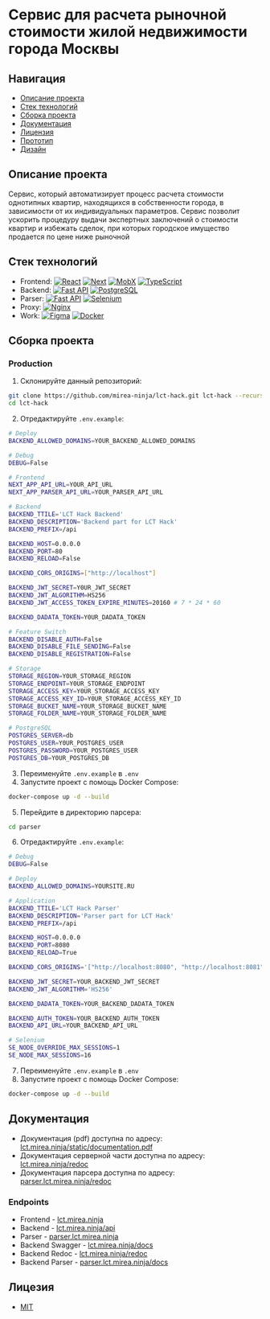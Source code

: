 # Сервис для расчета рыночной стоимости жилой недвижимости города Москвы

## Навигация

- [Описание проекта](#desc)
- [Стек технологий](#stack)
- [Сборка проекта](#launch)
- [Документация](#docs)
- [Лицензия](#license)
- [Прототип](https://lct.mirea.ninja/)
- [Дизайн](https://www.figma.com/file/bgXeMMNvnoCDHYOWajKlKX/%D0%9B%D0%A6%D0%9F---6-(%D0%90%D0%BB%D0%B5%D0%BD%D0%B0)?node-id=106%3A249)


<a name="desc"></a>

## Описание проекта

Cервис, который автоматизирует процесс расчета стоимости однотипных квартир, находящихся в собственности города, в зависимости от их индивидуальных параметров. Сервис позволит ускорить процедуру выдачи экспертных заключений о стоимости квартир и избежать сделок, при которых городское имущество продается по цене ниже рыночной

<a name="stack"></a>

## Стек технологий

- Frontend:
  [![React](https://img.shields.io/badge/React-61DAFB?logo=react&logoColor=black)](https://reactjs.org/)
  [![Next](https://img.shields.io/badge/Next-FFF?logo=nextdotjs&logoColor=black)](https://nextjs.org/)
  [![MobX](https://img.shields.io/badge/Mobx-764ABC?logo=mobx&logoColor=white)](https://mobx.js.org/)
  [![TypeScript](https://img.shields.io/badge/TypeScript-3178C6?logo=typescript&logoColor=white)](https://www.typescriptlang.org/)
- Backend:
  [![Fast API](https://img.shields.io/badge/FastAPI-009485?logo=fastapi&logoColor=white)](https://fastapi.tiangolo.com/)
  [![PostgreSQL](https://img.shields.io/badge/PostgreSQL-4169E1?logo=postgresql&logoColor=white)](https://www.postgresql.org/)
- Parser:
  [![Fast API](https://img.shields.io/badge/FastAPI-009485?logo=fastapi&logoColor=white)](https://fastapi.tiangolo.com/)
  [![Selenium](https://img.shields.io/badge/Selenium-43B02A.svg?logo=selenium&logoColor=white)](https://www.selenium.dev/)
- Proxy:
  [![Nginx](https://img.shields.io/badge/Nginx-009639.svg?logo=nginx&logoColor=white)](https://nginx.org/)
- Work:
  [![Figma](https://img.shields.io/badge/Figma-F24E1E?logo=figma&logoColor=white)](https://www.figma.com/)
  [![Docker](https://img.shields.io/badge/Docker-%230db7ed.svg?logo=docker&logoColor=white)](https://www.docker.com/)

<a name="launch"></a>

## Сборка проекта

### Production

1. Склонируйте данный репозиторий:

```sh
git clone https://github.com/mirea-ninja/lct-hack.git lct-hack --recursive
cd lct-hack
```

2. Отредактируйте `.env.example`:

```sh
# Deploy
BACKEND_ALLOWED_DOMAINS=YOUR_BACKEND_ALLOWED_DOMAINS

# Debug
DEBUG=False

# Frontend
NEXT_APP_API_URL=YOUR_API_URL
NEXT_APP_PARSER_API_URL=YOUR_PARSER_API_URL

# Backend
BACKEND_TTILE='LCT Hack Backend'
BACKEND_DESCRIPTION='Backend part for LCT Hack'
BACKEND_PREFIX=/api

BACKEND_HOST=0.0.0.0
BACKEND_PORT=80
BACKEND_RELOAD=False

BACKEND_CORS_ORIGINS=["http://localhost"]

BACKEND_JWT_SECRET=Y0UR_JWT_SECRET
BACKEND_JWT_ALGORITHM=HS256
BACKEND_JWT_ACCESS_TOKEN_EXPIRE_MINUTES=20160 # 7 * 24 * 60

BACKEND_DADATA_TOKEN=Y0UR_DADATA_TOKEN

# Feature Switch
BACKEND_DISABLE_AUTH=False
BACKEND_DISABLE_FILE_SENDING=False
BACKEND_DISABLE_REGISTRATION=False

# Storage
STORAGE_REGION=Y0UR_STORAGE_REGION
STORAGE_ENDPOINT=Y0UR_STORAGE_ENDPOINT
STORAGE_ACCESS_KEY=Y0UR_STORAGE_ACCESS_KEY
STORAGE_ACCESS_KEY_ID=Y0UR_STORAGE_ACCESS_KEY_ID
STORAGE_BUCKET_NAME=Y0UR_STORAGE_BUCKET_NAME
STORAGE_FOLDER_NAME=Y0UR_STORAGE_FOLDER_NAME

# PostgreSQL
POSTGRES_SERVER=db
POSTGRES_USER=Y0UR_POSTGRES_USER
POSTGRES_PASSWORD=Y0UR_POSTGRES_USER
POSTGRES_DB=Y0UR_POSTGRES_DB
```

3. Переименуйте `.env.example` в `.env`
4. Запустите проект с помощь Docker Compose:

```sh
docker-compose up -d --build
```

5. Перейдите в директорию парсера:

```sh
cd parser
```

6. Отредактируйте `.env.example`:

```sh
# Debug
DEBUG=False

# Deploy
BACKEND_ALLOWED_DOMAINS=YOURSITE.RU

# Application
BACKEND_TTILE='LCT Hack Parser'
BACKEND_DESCRIPTION='Parser part for LCT Hack'
BACKEND_PREFIX=/api

BACKEND_HOST=0.0.0.0
BACKEND_PORT=8080
BACKEND_RELOAD=True

BACKEND_CORS_ORIGINS='["http://localhost:8080", "http://localhost:8081"]'

BACKEND_JWT_SECRET=YOUR_BACKEND_JWT_SECRET
BACKEND_JWT_ALGORITHM='HS256'

BACKEND_DADATA_TOKEN=YOUR_BACKEND_DADATA_TOKEN

BACKEND_AUTH_TOKEN=YOUR_BACKEND_AUTH_TOKEN
BACKEND_API_URL=YOUR_BACKEND_API_URL

# Selenium
SE_NODE_OVERRIDE_MAX_SESSIONS=1
SE_NODE_MAX_SESSIONS=16
```

7. Переименуйте `.env.example` в `.env`
8. Запустите проект с помощь Docker Compose:

```sh
docker-compose up -d --build
```

<a name="docs"></a>

## Документация

- Документация (pdf) доступна по адресу: [lct.mirea.ninja/static/documentation.pdf](https://lct.mirea.ninja/static/documentation.pdf)
- Документация серверной части доступна по адресу: [lct.mirea.ninja/redoc](https://lct.mirea.ninja/redoc)
- Документация парсера доступна по адресу: [parser.lct.mirea.ninja/redoc](https://parser.lct.mirea.ninja/redoc)

### Endpoints

- Frontend - [lct.mirea.ninja](https://lct.mirea.ninja)
- Backend - [lct.mirea.ninja/api](https://lct.mirea.ninja/api)
- Parser - [parser.lct.mirea.ninja](https://parser.lct.mirea.ninja/api)
- Backend Swagger - [lct.mirea.ninja/docs](https://lct.mirea.ninja/docs)
- Backend Redoc - [lct.mirea.ninja/redoc](https://lct.mirea.ninja/redoc)
- Backend Parser - [parser.lct.mirea.ninja/docs](https://parser.lct.mirea.ninja/docs)

<a name="license"></a>

## Лицезия

- [MIT](LICENSE)
